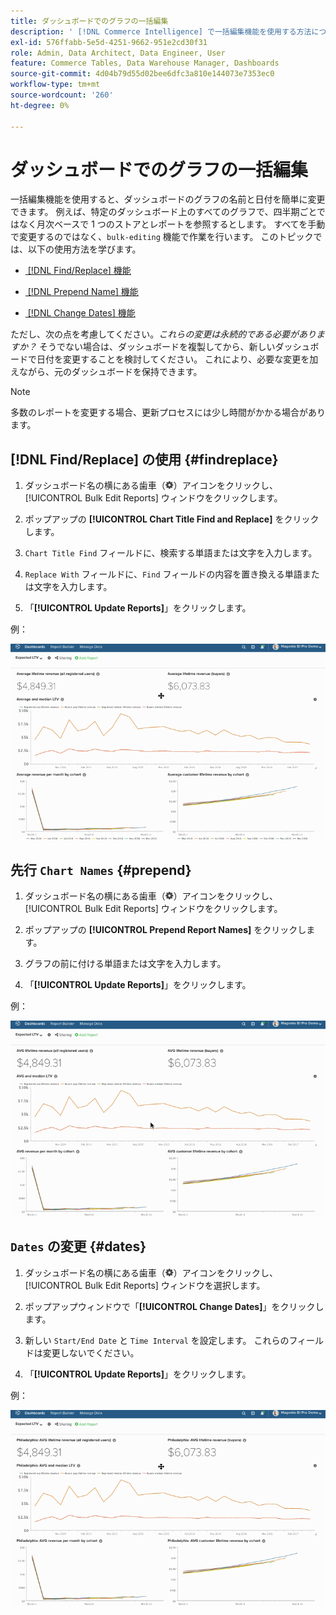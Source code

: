 ```yaml
---
title: ダッシュボードでのグラフの一括編集
description: ' [!DNL Commerce Intelligence] で一括編集機能を使用する方法について説明します。'
exl-id: 576ffabb-5e5d-4251-9662-951e2cd30f31
role: Admin, Data Architect, Data Engineer, User
feature: Commerce Tables, Data Warehouse Manager, Dashboards
source-git-commit: 4d04b79d55d02bee6dfc3a810e144073e7353ec0
workflow-type: tm+mt
source-wordcount: '260'
ht-degree: 0%

---
```


# ダッシュボードでのグラフの一括編集

一括編集機能を使用すると、ダッシュボードのグラフの名前と日付を簡単に変更できます。 例えば、特定のダッシュボード上のすべてのグラフで、四半期ごとではなく月次ベースで 1 つのストアとレポートを参照するとします。 すべてを手動で変更するのではなく、`bulk-editing` 機能で作業を行います。 このトピックでは、以下の使用方法を学びます。

* [&#x200B; [!DNL Find/Replace]  機能](#findreplace)

* [&#x200B; [!DNL Prepend Name]  機能](#prepend)

* [&#x200B; [!DNL Change Dates]  機能](#dates)

ただし、次の点を考慮してください。*これらの変更は永続的である必要がありますか？* そうでない場合は、ダッシュボードを複製してから、新しいダッシュボードで日付を変更することを検討してください。 これにより、必要な変更を加えながら、元のダッシュボードを保持できます。

>[!NOTE]
>
>多数のレポートを変更する場合、更新プロセスには少し時間がかかる場合があります。

## [!DNL Find/Replace] の使用 {#findreplace}

1. ダッシュボード名の横にある歯車（![&#x200B; 歯車アイコン &#x200B;](../../assets/gear-icon.png)）アイコンをクリックし、[!UICONTROL Bulk Edit Reports] ウィンドウをクリックします。

1. ポップアップの **[!UICONTROL Chart Title Find and Replace]** をクリックします。

1. `Chart Title Find` フィールドに、検索する単語または文字を入力します。

1. `Replace With` フィールドに、`Find` フィールドの内容を置き換える単語または文字を入力します。

1. 「**[!UICONTROL Update Reports]**」をクリックします。

例：

![&#x200B; 一括編集 &#x200B;](../../assets/bulk_edit.gif)

## 先行 `Chart Names` {#prepend}

1. ダッシュボード名の横にある歯車（![&#x200B; 歯車アイコン &#x200B;](../../assets/gear-icon.png)）アイコンをクリックし、[!UICONTROL Bulk Edit Reports] ウィンドウをクリックします。

1. ポップアップの **[!UICONTROL Prepend Report Names]** をクリックします。

1. グラフの前に付ける単語または文字を入力します。

1. 「**[!UICONTROL Update Reports]**」をクリックします。

例：

![&#x200B; 先頭に付加 &#x200B;](../../assets/prepend.gif)

## `Dates` の変更 {#dates}

1. ダッシュボード名の横にある歯車（![&#x200B; 歯車アイコン &#x200B;](../../assets/gear-icon.png)）アイコンをクリックし、[!UICONTROL Bulk Edit Reports] ウィンドウを選択します。

1. ポップアップウィンドウで「**[!UICONTROL Change Dates]**」をクリックします。

1. 新しい `Start/End Date` と `Time Interval` を設定します。 これらのフィールドは変更しないでください。

1. 「**[!UICONTROL Update Reports]**」をクリックします。

例：

![&#x200B; 日付変更 &#x200B;](../../assets/dates.gif)
